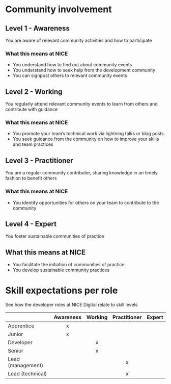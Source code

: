 # Community involvement

## Level 1 - Awareness
You are aware of relevant community activities and how to participate

### What this means at NICE 
- You understand how to find out about community events
- You understand how to seek help from the development community
- You can signpost others to relevant community events 

## Level 2 - Working
You regularly attend relevant community events to learn from others and contribute with guidance

### What this means at NICE 
- You promote your team’s technical work via lightning talks or blog posts.
- You seek guidance from the community on how to improve your skills and team practices


## Level 3 - Practitioner
You are a regular community contributer, sharing knowledge in an timely fashion to benefit others

### What this means at NICE 
- You identify opportunities for others on your team to contribute to the community

## Level 4 - Expert
You foster sustainable communities of practice

## What this means at NICE 
- You facilitate the initiation of communities of practice
- You develop sustainable community practices

# Skill expectations per role
See how the developer roles at NICE Digital relate to skill levels

|                   | Awareness | Working | Practitioner | Expert |
|-------------------|:-:|:-:|:-:|:-:| 
| Apprentice        |    x      |         |              |        |
| Junior            |    x      |         |              |        |
| Developer         |           |    x    |              |        |
| Senior            |           |    x    |              |        |
| Lead (management) |           |         |     x        |        |
| Lead (technical)  |           |         |     x        |        |


